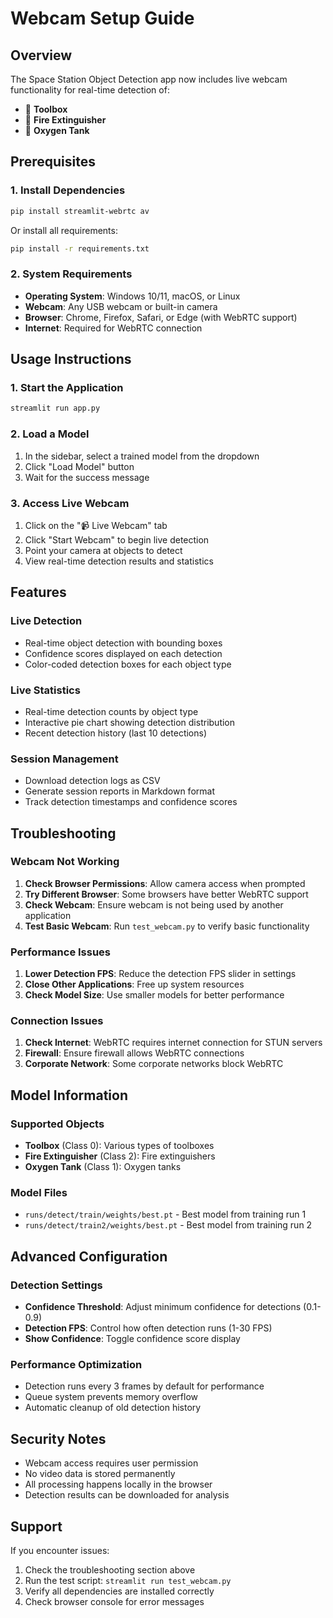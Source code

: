 # Webcam Setup Guide

## Overview
The Space Station Object Detection app now includes live webcam functionality for real-time detection of:
- 🔧 **Toolbox**
- 🧯 **Fire Extinguisher** 
- 🫧 **Oxygen Tank**

## Prerequisites

### 1. Install Dependencies
```bash
pip install streamlit-webrtc av
```

Or install all requirements:
```bash
pip install -r requirements.txt
```

### 2. System Requirements
- **Operating System**: Windows 10/11, macOS, or Linux
- **Webcam**: Any USB webcam or built-in camera
- **Browser**: Chrome, Firefox, Safari, or Edge (with WebRTC support)
- **Internet**: Required for WebRTC connection

## Usage Instructions

### 1. Start the Application
```bash
streamlit run app.py
```

### 2. Load a Model
1. In the sidebar, select a trained model from the dropdown
2. Click "Load Model" button
3. Wait for the success message

### 3. Access Live Webcam
1. Click on the "📹 Live Webcam" tab
2. Click "Start Webcam" to begin live detection
3. Point your camera at objects to detect
4. View real-time detection results and statistics

## Features

### Live Detection
- Real-time object detection with bounding boxes
- Confidence scores displayed on each detection
- Color-coded detection boxes for each object type

### Live Statistics
- Real-time detection counts by object type
- Interactive pie chart showing detection distribution
- Recent detection history (last 10 detections)

### Session Management
- Download detection logs as CSV
- Generate session reports in Markdown format
- Track detection timestamps and confidence scores

## Troubleshooting

### Webcam Not Working
1. **Check Browser Permissions**: Allow camera access when prompted
2. **Try Different Browser**: Some browsers have better WebRTC support
3. **Check Webcam**: Ensure webcam is not being used by another application
4. **Test Basic Webcam**: Run `test_webcam.py` to verify basic functionality

### Performance Issues
1. **Lower Detection FPS**: Reduce the detection FPS slider in settings
2. **Close Other Applications**: Free up system resources
3. **Check Model Size**: Use smaller models for better performance

### Connection Issues
1. **Check Internet**: WebRTC requires internet connection for STUN servers
2. **Firewall**: Ensure firewall allows WebRTC connections
3. **Corporate Network**: Some corporate networks block WebRTC

## Model Information

### Supported Objects
- **Toolbox** (Class 0): Various types of toolboxes
- **Fire Extinguisher** (Class 2): Fire extinguishers
- **Oxygen Tank** (Class 1): Oxygen tanks

### Model Files
- `runs/detect/train/weights/best.pt` - Best model from training run 1
- `runs/detect/train2/weights/best.pt` - Best model from training run 2

## Advanced Configuration

### Detection Settings
- **Confidence Threshold**: Adjust minimum confidence for detections (0.1-0.9)
- **Detection FPS**: Control how often detection runs (1-30 FPS)
- **Show Confidence**: Toggle confidence score display

### Performance Optimization
- Detection runs every 3 frames by default for performance
- Queue system prevents memory overflow
- Automatic cleanup of old detection history

## Security Notes
- Webcam access requires user permission
- No video data is stored permanently
- All processing happens locally in the browser
- Detection results can be downloaded for analysis

## Support
If you encounter issues:
1. Check the troubleshooting section above
2. Run the test script: `streamlit run test_webcam.py`
3. Verify all dependencies are installed correctly
4. Check browser console for error messages 